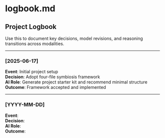 # logbook.md

## Project Logbook
Use this to document key decisions, model revisions, and reasoning transitions across modalities.

---

### [2025-06-17]
**Event**: Initial project setup  
**Decision**: Adopt four-file symbiosis framework  
**AI Role**: Generate project starter kit and recommend minimal structure  
**Outcome**: Framework accepted and implemented

---

### [YYYY-MM-DD]
**Event**:  
**Decision**:  
**AI Role**:  
**Outcome**:  

